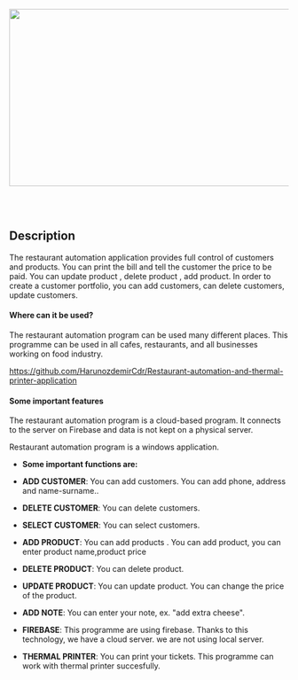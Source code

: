 <p align="center"><img width="640" height="320" src="[https://imgur.com/a/MbQQFoS](https://imgyukle.com/i/QltmRH)"></p>


  </br></br>


## Description

The restaurant automation application provides full control of customers and products.
You can print the bill and tell the customer the price to be paid.
You can update product , delete product , add product.
In order to create a customer portfolio, you can add customers, can delete customers, update customers.


#### Where can it be used?

The restaurant automation program can be used many different places.
This programme can be used in all cafes, restaurants, and all businesses working on food industry.

https://github.com/HarunozdemirCdr/Restaurant-automation-and-thermal-printer-application

#### Some important features

The restaurant automation program is a cloud-based program.
It connects to the server on Firebase and data is not kept on a physical server.

Restaurant automation program is a windows application.

- **Some important functions are:**


- **ADD CUSTOMER**: You can add customers. You can add phone, address and name-surname..
  
- **DELETE CUSTOMER**: You can delete customers.
  
- **SELECT CUSTOMER**: You can select customers.


- **ADD PRODUCT**: You can add products . You can add product, you can enter product name,product price
  
- **DELETE PRODUCT**:  You can delete product.

-  **UPDATE PRODUCT**: You can update product. You can change the price of the product.

-  **ADD NOTE**: You can enter your note, ex. "add extra cheese".
  
- **FIREBASE**: This programme are using firebase. Thanks to this technology, we have a cloud server. we are not using local server.

- **THERMAL PRINTER**: You can print your tickets. This programme can work with thermal printer succesfully.

